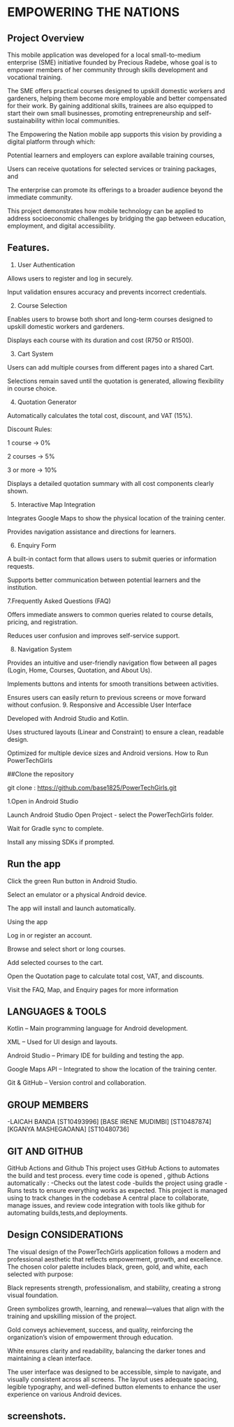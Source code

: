 # EMPOWERING THE NATIONS
## Project Overview
This mobile application was developed for a local small-to-medium enterprise (SME) initiative founded by Precious Radebe, whose goal is to empower members of her community through skills development and vocational training.

The SME offers practical courses designed to upskill domestic workers and gardeners, helping them become more employable and better compensated for their work. By gaining additional skills, trainees are also equipped to start their own small businesses, promoting entrepreneurship and self-sustainability within local communities.

The Empowering the Nation mobile app supports this vision by providing a digital platform through which:

Potential learners and employers can explore available training courses,

Users can receive quotations for selected services or training packages, and

The enterprise can promote its offerings to a broader audience beyond the immediate community.

This project demonstrates how mobile technology can be applied to address socioeconomic challenges by bridging the gap between education, employment, and digital accessibility.
## Features.

1. User Authentication

Allows users to register and log in securely.

Input validation ensures accuracy and prevents incorrect credentials.

2. Course Selection

Enables users to browse both short and long-term courses designed to upskill domestic workers and gardeners.

Displays each course with its duration and cost (R750 or R1500).

3. Cart System

Users can add multiple courses from different pages into a shared Cart.

Selections remain saved until the quotation is generated, allowing flexibility in course choice.

4. Quotation Generator

Automatically calculates the total cost, discount, and VAT (15%).

Discount Rules:

1 course → 0%

2 courses → 5%

3 or more → 10%

Displays a detailed quotation summary with all cost components clearly shown.

5. Interactive Map Integration

Integrates Google Maps to show the physical location of the training center.

Provides navigation assistance and directions for learners.

6. Enquiry Form

A built-in contact form that allows users to submit queries or information requests.

Supports better communication between potential learners and the institution.

7.Frequently Asked Questions (FAQ)

Offers immediate answers to common queries related to course details, pricing, and registration.

Reduces user confusion and improves self-service support.

8. Navigation System

Provides an intuitive and user-friendly navigation flow between all pages (Login, Home, Courses, Quotation, and About Us).

Implements buttons and intents for smooth transitions between activities.

Ensures users can easily return to previous screens or move forward without confusion.
9. Responsive and Accessible User Interface

Developed with Android Studio and Kotlin.

Uses structured layouts (Linear and Constraint) to ensure a clean, readable design.

Optimized for multiple device sizes and Android versions.
How to Run PowerTechGirls

##Clone the repository

git clone : https://github.com/base1825/PowerTechGirls.git



1.Open in Android Studio

Launch Android Studio  Open Project - select the PowerTechGirls folder.

Wait for Gradle sync to complete.

Install any missing SDKs if prompted.



## Run the app

Click the green  Run button in Android Studio.

Select an emulator or a physical Android device.

The app will install and launch automatically.

Using the app

Log in or register an account.

Browse and select short or long courses.

Add selected courses to the cart.

Open the Quotation page to calculate total cost, VAT, and discounts.

Visit the FAQ, Map, and Enquiry pages for more information
## LANGUAGES & TOOLS

Kotlin – Main programming language for Android development.

XML – Used for UI design and layouts.

Android Studio – Primary IDE for building and testing the app.

Google Maps API – Integrated to show the location of the training center.

Git & GitHub – Version control and collaboration.
## GROUP MEMBERS

-LAICAH BANDA [ST10493996]
[BASE IRENE MUDIMBI]	[ST10487874]
	[KGANYA MASHEGAOANA]	 [ST10480736]
  ## GIT AND GITHUB
  GitHub Actions and Github
This project uses GitHub Actions to automates the build and test process. every time code is opened , github Actions automatically : -Checks out the latest code -builds the project using gradle -Runs tests to ensure everything works as expected. This project is managed using to track changes in the codebase A central place to collaborate, manage issues, and review code integration with tools like github for automating builds,tests,and deployments.
## Design CONSIDERATIONS
The visual design of the PowerTechGirls application follows a modern and professional aesthetic that reflects empowerment, growth, and excellence. The chosen color palette includes black, green, gold, and white, each selected with purpose:

Black represents strength, professionalism, and stability, creating a strong visual foundation.

Green symbolizes growth, learning, and renewal—values that align with the training and upskilling mission of the project.

Gold conveys achievement, success, and quality, reinforcing the organization’s vision of empowerment through education.

White ensures clarity and readability, balancing the darker tones and maintaining a clean interface.

The user interface was designed to be accessible, simple to navigate, and visually consistent across all screens. The layout uses adequate spacing, legible typography, and well-defined button elements to enhance the user experience on various Android devices.
## screenshots.


